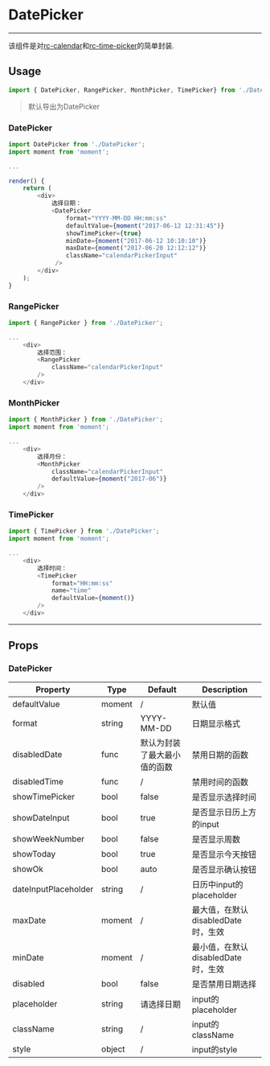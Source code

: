 # DatePicker
***
该组件是对[rc-calendar](https://github.com/react-component/calendar)和[rc-time-picker](https://github.com/react-component/time-picker)的简单封装.
## Usage

``` javascript
import { DatePicker, RangePicker, MonthPicker, TimePicker} from './DatePicker';
```
>默认导出为DatePicker

### DatePicker

``` javascript
import DatePicker from './DatePicker';
import moment from 'moment';

...

render() {
    return (
        <div>
            选择日期：
            <DatePicker
                format="YYYY-MM-DD HH:mm:ss"
                defaultValue={moment("2017-06-12 12:31:45")}
                showTimePicker={true}
                minDate={moment("2017-06-12 10:10:10")}
                maxDate={moment("2017-06-20 12:12:12")}
                className="calendarPickerInput"
             />
        </div>
    );
}
```

### RangePicker

``` javascript
import { RangePicker } from './DatePicker';

...
    <div>
        选择范围：
        <RangePicker
            className="calendarPickerInput"
        />
    </div>
```

### MonthPicker

``` javascript
import { MonthPicker } from './DatePicker';
import moment from 'moment';

...
    <div>
        选择月份：
        <MonthPicker
            className="calendarPickerInput"
            defaultValue={moment("2017-06")}
        />
    </div>
```

### TimePicker

``` javascript
import { TimePicker } from './DatePicker';
import moment from 'moment';

...
    <div>
        选择时间：
        <TimePicker
            format="HH:mm:ss"
            name="time"
            defaultValue={moment()}
        />
    </div>
```

***

## Props

### DatePicker

Property|Type|Default|Description
---|---|---|---
defaultValue|moment|/|默认值
format|string|YYYY-MM-DD|日期显示格式
disabledDate|func|默认为封装了最大最小值的函数|禁用日期的函数
disabledTime|func|/|禁用时间的函数
showTimePicker|bool|false|是否显示选择时间
showDateInput|bool|true|是否显示日历上方的input
showWeekNumber|bool|false|是否显示周数
showToday|bool|true|是否显示今天按钮
showOk|bool|auto|是否显示确认按钮
dateInputPlaceholder|string|/|日历中input的placeholder
maxDate|moment|/|最大值，在默认disabledDate时，生效
minDate|moment|/|最小值，在默认disabledDate时，生效
disabled|bool|false|是否禁用日期选择
placeholder|string|请选择日期|input的placeholder
className|string|/|input的className
style|object|/|input的style













